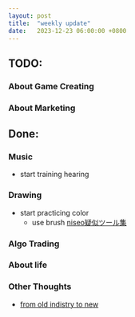 ```yaml
---
layout: post
title:  "weekly update"
date:   2023-12-23 06:00:00 +0800
---
```


## TODO:

### About Game Creating

### About Marketing



## Done:


### Music
* start training hearing

### Drawing
* start practicing color
  * use brush [niseo疑似ツール集](https://assets.clip-studio.com/zh-tw/detail?id=1711661)

### Algo Trading


### About life


### Other Thoughts
* [from old indistry to new](https://lattice.posetmage.com/2023/12/16/from-old-indistry-to-new.html)